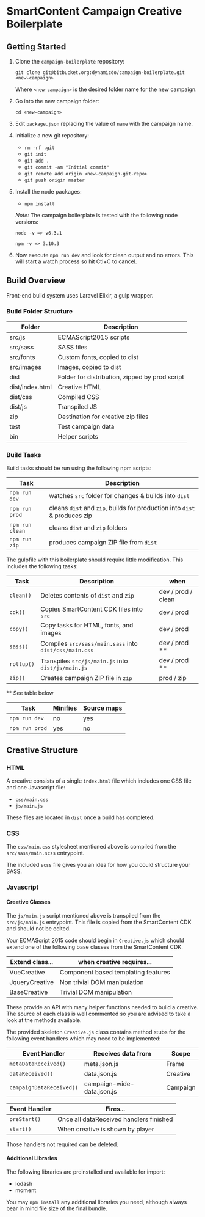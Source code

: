 # SmartContent Campaign Creative Boilerplate

## Getting Started

1. Clone the `campaign-boilerplate` repository:

    `git clone git@bitbucket.org:dynamicdo/campaign-boilerplate.git <new-campaign>`
    
    Where `<new-campaign>` is the desired folder name for the new campaign.
    
2. Go into the new campaign folder:
    
    `cd <new-campaign>`

3. Edit `package.json` replacing the value of `name` with the campaign name.

4. Initialize a new git repository:

    - `rm -rf .git`
    - `git init`
    - `git add .`
    - `git commit -am "Initial commit"`
    - `git remote add origin <new-campaign-git-repo>`
    - `git push origin master`

5. Install the node packages:

    - `npm install`

    _Note:_ The campaign boilerplate is tested with the following node versions: 

    `node -v => v6.3.1`

    `npm -v => 3.10.3`

6. Now execute `npm run dev` and look for clean output and no errors.
This will start a watch process so hit Ctl+C to cancel.

## Build Overview

Front-end build system uses Laravel Elixir, a gulp wrapper. 

### Build Folder Structure

| Folder            | Description                                       |
|-------------------|---------------------------------------------------|
| src/js            | ECMAScript2015 scripts                            |
| src/sass          | SASS files                                        |
| src/fonts         | Custom fonts, copied to dist                      |
| src/images        | Images, copied to dist                            |
| dist              | Folder for distribution, zipped by prod script    |
| dist/index.html   | Creative HTML                                     |
| dist/css          | Compiled CSS                                      |
| dist/js           | Transpiled JS                                     |
| zip               | Destination for creative zip files                |
| test              | Test campaign data                                |
| bin               | Helper scripts                                    |

### Build Tasks

Build tasks should be run using the following npm scripts:

| Task              | Description                                                               |
|-------------------|---------------------------------------------------------------------------|
| `npm run dev`     | watches `src` folder for changes & builds into `dist`                     |
| `npm run prod`    | cleans `dist` and `zip`, builds for production into `dist` & produces zip |
| `npm run clean`   | cleans `dist` and `zip` folders                                           |
| `npm run zip`     | produces campaign ZIP file from `dist`                                    |

The gulpfile with this boilerplate should require little modification. This includes the following tasks:

| Task          | Description                                               | when                  |
|---------------|-----------------------------------------------------------|-----------------------|
| `clean()`     | Deletes contents of `dist` and `zip`                      | dev / prod / clean    |
| `cdk()`       | Copies SmartContent CDK files into `src`                  | dev / prod            |
| `copy()`      | Copy tasks for HTML, fonts, and images                    | dev / prod            |
| `sass()`      | Compiles `src/sass/main.sass` into `dist/css/main.css`    | dev / prod **         |
| `rollup()`    | Transpiles `src/js/main.js` into `dist/js/main.js`        | dev / prod **         |
| `zip()`       | Creates campaign ZIP file in `zip`                        | prod / zip            |

** See table below

| Task              | Minifies  | Source maps   |
|-------------------|-----------|---------------|
| `npm run dev`     | no        | yes           |
| `npm run prod`    | yes       | no            |            

## Creative Structure

### HTML

A creative consists of a single `index.html` file which includes one CSS file and one Javascript file:

- `css/main.css`
- `js/main.js`

These files are located in `dist` once a build has completed.

### CSS

The `css/main.css` stylesheet mentioned above is compiled from the `src/sass/main.scss` entrypoint.

The included `scss` file gives you an idea for how you could structure your SASS.

### Javascript

#### Creative Classes

The `js/main.js` script mentioned above is transpiled from the `src/js/main.js` entrypoint. This file
is copied from the SmartContent CDK and should not be edited.

Your ECMAScript 2015 code should begin in `Creative.js` which should extend one of the following
base classes from the SmartContent CDK:
 
| Extend class...       | when creative requires...                                         |
|-----------------------|-------------------------------------------------------------------|
| VueCreative           | Component based templating features                               |
| JqueryCreative        | Non trivial DOM manipulation                                      | 
| BaseCreative          | Trivial DOM manipulation                                          |

These provide an API with many helper functions needed to build a creative. The source of
each class is well commented so you are advised to take a look at the methods available.

The provided skeleton `Creative.js` class contains method stubs for the following event handlers which may need to
be implemented:

| Event Handler             | Receives data from            | Scope     |
|---------------------------|-------------------------------|-----------|
| `metaDataReceived()`      | meta.json.js                  | Frame     |
| `dataReceived()`          | data.json.js                  | Creative  |
| `campaignDataReceived()`  | campaign-wide-data.json.js    | Campaign  |

| Event Handler | Fires...                                  |
|---------------|-------------------------------------------|
| `preStart()`  | Once all dataReceived handlers finished   |
| `start()`     | When creative is shown by player          |

Those handlers not required can be deleted.

#### Additional Libraries

The following libraries are preinstalled and available for import:

- lodash
- moment

You may `npm install` any additional libraries you need, although always bear in mind file size of the final bundle.
